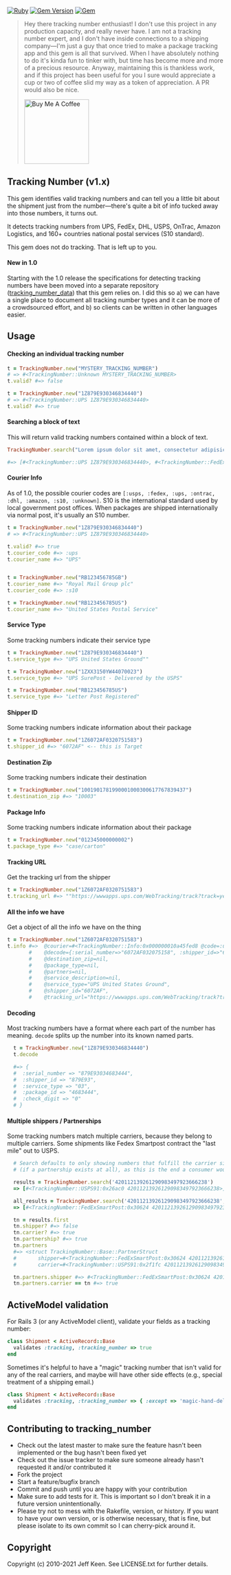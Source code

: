 [![Ruby](https://github.com/jkeen/tracking_number/actions/workflows/ruby.yml/badge.svg)](https://github.com/jkeen/tracking_number/actions/workflows/ruby.yml)
[![Gem Version](https://badge.fury.io/rb/tracking_number.svg)](https://badge.fury.io/rb/tracking_number)
[![Gem](https://img.shields.io/gem/dt/tracking_number.svg)]()

> Hey there tracking number enthusiast! I don't use this project in any production capacity, and really never have. I am not a tracking number expert, and I don't have inside connections to a shipping company—I'm just a guy that once tried to make a package tracking app and this gem is all that survived. When I have absolutely nothing to do it's kinda fun to tinker with, but time has become more and more of a precious resource. Anyway, maintaining this is thankless work, and if this project has been useful for you I sure would appreciate a cup or two of coffee slid my way as a token of appreciation. A PR would also be nice. 
> 
> <a href="https://www.buymeacoffee.com/jeffkeen" target="_blank"><img src="https://cdn.buymeacoffee.com/buttons/v2/default-yellow.png" alt="Buy Me A Coffee" style="height: auto !important;width: 150px !important;" ></a>

## Tracking Number (v1.x)

This gem identifies valid tracking numbers and can tell you a little bit about the shipment just from the number—there's quite a bit of info tucked away into those numbers, it turns out.

It detects tracking numbers from UPS, FedEx, DHL, USPS, OnTrac, Amazon Logistics, and 160+ countries national postal services (S10 standard).

This gem does not do tracking. That is left up to you.

#### New in 1.0

Starting with the 1.0 release the specifications for detecting tracking numbers have been moved into a separate repository ([tracking_number_data](http://github.com/jkeen/tracking_number_data)) that this gem relies on. I did this so a) we can have a single place to document all tracking number types and it can be more of a crowdsourced effort, and b) so clients can be written in other languages easier.

## Usage

#### Checking an individual tracking number
```ruby
t = TrackingNumber.new("MYSTERY_TRACKING_NUMBER")
# => #<TrackingNumber::Unknown MYSTERY_TRACKING_NUMBER>
t.valid? #=> false

t = TrackingNumber.new("1Z879E930346834440")
# => #<TrackingNumber::UPS 1Z879E930346834440>
t.valid? #=> true
```

#### Searching a block of text
This will return valid tracking numbers contained within a block of text.

```ruby
TrackingNumber.search("Lorem ipsum dolor sit amet, consectetur adipisicing elit, sed do eiusmod tempor incididunt ut labore et dolore magna aliqua. Ut enim ad minim veniam, 1Z879E930346834440 nostrud exercitation ullamco laboris nisi ut aliquip ex ea commodo consequat. Duis aute 9611020987654312345672 dolor in reprehenderit in voluptate velit esse cillum dolore eu fugiat nulla pariatur. Excepteur sint occaecat cupidatat non proident, sunt in culpa qui officia deserunt mollit anim id est laborum.")

#=> [#<TrackingNumber::UPS 1Z879E930346834440>, #<TrackingNumber::FedExGround96 9611020987654312345672>]
```

#### Courier Info
As of 1.0, the possible courier codes are `[:usps, :fedex, :ups, :ontrac, :dhl, :amazon, :s10, :unknown]`. S10 is the international standard used by local government post offices. When packages are shipped internationally via normal post, it's usually an S10 number.

```ruby
t = TrackingNumber.new("1Z879E930346834440")
# => #<TrackingNumber::UPS 1Z879E930346834440>

t.valid? #=> true
t.courier_code #=> :ups
t.courier_name #=> "UPS"


t = TrackingNumber.new("RB123456785GB")
t.courier_name #=> "Royal Mail Group plc"
t.courier_code #=> :s10

t = TrackingNumber.new("RB123456785US")
t.courier_name #=> "United States Postal Service"
```

#### Service Type
Some tracking numbers indicate their service type

```ruby
t = TrackingNumber.new("1Z879E930346834440")
t.service_type #=> "UPS United States Ground""

t = TrackingNumber.new("1ZXX3150YW44070023")
t.service_type #=> "UPS SurePost - Delivered by the USPS"

t = TrackingNumber.new("RB123456785US")
t.service_type #=> "Letter Post Registered"
```

#### Shipper ID
Some tracking numbers indicate information about their package
```ruby
t = TrackingNumber.new("1Z6072AF0320751583")
t.shipper_id #=> "6072AF" <-- this is Target
```

#### Destination Zip
Some tracking numbers indicate their destination

```ruby
t = TrackingNumber.new("1001901781990001000300617767839437")
t.destination_zip #=> "10003"
```

#### Package Info
Some tracking numbers indicate information about their package

```ruby
t = TrackingNumber.new("012345000000002")
t.package_type #=> "case/carton"
```

#### Tracking URL
Get the tracking url from the shipper
```ruby
t = TrackingNumber.new("1Z6072AF0320751583")
t.tracking_url #=> ""https://wwwapps.ups.com/WebTracking/track?track=yes&trackNums=1Z6072AF0320751583"
```

#### All the info we have
Get a object of all the info we have on the thing
```ruby
t = TrackingNumber.new("1Z6072AF0320751583")
t.info #=>  @courier=#<TrackingNumber::Info:0x000000010a45fed8 @code=:ups, @name="UPS">,
       #    @decode={:serial_number=>"6072AF032075158", :shipper_id=>"6072AF", :service_type=>"03", :package_id=>"2075158", :check_digit=>"3"},
       #    @destination_zip=nil,
       #    @package_type=nil,
       #    @partners=nil,
       #    @service_description=nil,
       #    @service_type="UPS United States Ground",
       #    @shipper_id="6072AF",
       #    @tracking_url="https://wwwapps.ups.com/WebTracking/track?track=yes&trackNums=1Z6072AF0320751583">
```

#### Decoding
Most tracking numbers have a format where each part of the number has meaning. `decode` splits up the number into its known named parts.
```ruby
  t = TrackingNumber.new("1Z879E930346834440")
  t.decode

  #=> {
  #  :serial_number => "879E93034683444",
  #  :shipper_id => "879E93",
  #  :service_type => "03",
  #  :package_id => "4683444",
  #  :check_digit => "0"
  # }   
```

#### Multiple shippers / Partnerships
Some tracking numbers match multiple carriers, because they belong to multiple carriers. Some shipments like Fedex Smartpost contract the "last mile" out to USPS. 

```ruby
  # Search defaults to only showing numbers that fulfill the carrier side of the relationship 
  # (if a partnership exists at all), as this is the end a consumer would most likely be interested in.

  results = TrackingNumber.search('420112139261290983497923666238') 
  => [#<TrackingNumber::USPS91:0x26ac0 420112139261290983497923666238>]

  all_results = TrackingNumber.search('420112139261290983497923666238', match: :all) 
  => [#<TrackingNumber::FedExSmartPost:0x30624 420112139261290983497923666238>, #<TrackingNumber::USPS91:0x26ac0 420112139261290983497923666238>]

  tn = results.first
  tn.shipper? #=> false
  tn.carrier? #=> true
  tn.partnership? #=> true
  tn.partners
  #=> <struct TrackingNumber::Base::PartnerStruct
  #       shipper=#<TrackingNumber::FedExSmartPost:0x30624 420112139261290983497923666238>,
  #       carrier=#<TrackingNumber::USPS91:0x2f1fc 420112139261290983497923666238>>

  tn.partners.shipper #=> #<TrackingNumber::FedExSmartPost:0x30624 420112139261290983497923666238>
  tn.partners.carrier == tn #=> true
```

## ActiveModel validation

For Rails 3 (or any ActiveModel client), validate your fields as a tracking number:
```ruby
class Shipment < ActiveRecord::Base
  validates :tracking, :tracking_number => true
end
```
Sometimes it's helpful to have a "magic" tracking number that isn't valid for any of the real carriers, and maybe will have other side effects (e.g., special treatment of a shipping email.)

```ruby
class Shipment < ActiveRecord::Base
  validates :tracking, :tracking_number => { :except => 'magic-hand-delivery' }
end
```

## Contributing to tracking_number
* Check out the latest master to make sure the feature hasn't been implemented or the bug hasn't been fixed yet
* Check out the issue tracker to make sure someone already hasn't requested it and/or contributed it
* Fork the project
* Start a feature/bugfix branch
* Commit and push until you are happy with your contribution
* Make sure to add tests for it. This is important so I don't break it in a future version unintentionally.
* Please try not to mess with the Rakefile, version, or history. If you want to have your own version, or is otherwise necessary, that is fine, but please isolate to its own commit so I can cherry-pick around it.

## Copyright

Copyright (c) 2010-2021 Jeff Keen. See LICENSE.txt for
further details.
